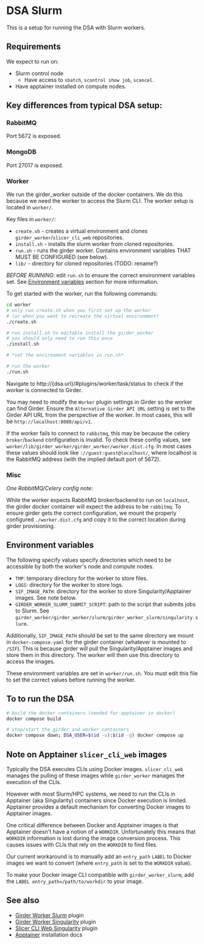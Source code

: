# DSA Slurm

This is a setup for running the DSA with Slurm workers.

## Requirements

We expect to run on:

- Slurm control node
  - Have access to `sbatch`, `scontrol show job`, `scancel`.
- Have apptainer installed on compute nodes.

## Key differences from typical DSA setup:

### RabbitMQ

Port 5672 is exposed.


### MongoDB

Port 27017 is exposed.


### Worker

We run the girder_worker outside of the docker containers. We do this because we need the worker to access the Slurm CLI.
The worker setup is located in `worker/`.

Key files in `worker/`:
- `create.sh` - creates a virtual environment and clones `girder_worker`/`slicer_cli_web` repositories.
- `install.sh` - installs the slurm worker from cloned repositories.
- `run.sh` - runs the girder worker. Contains environment variables THAT MUST BE CONFIGURED (see below).
- `lib/` - directory for cloned repositories (TODO: rename?)


*BEFORE RUNNING*: edit `run.sh` to ensure the correct environment variables set. See [Environment variables](#environment-variables) section for more information.


To get started with the worker, run the following commands:
```bash
cd worker
# only run create.sh when you first set up the worker
# (or when you want to recreate the virtual environment)
./create.sh

# run install.sh to editable install the girder_worker
# you should only need to run this once
./install.sh

# *set the environment variables in run.sh*

# run the worker
./run.sh
```

Navigate to http://{dsa.url}/#plugins/worker/task/status to check if the worker is connected to Girder.


You may need to modify the `Worker` plugin settings in Girder so the worker can find Girder. Ensure the `Alternative Girder API URL` setting is set to the Girder API URL from the perspective of the worker. In most cases, this will be `http://localhost:8080/api/v1`.

If the worker fails to connect to `rabbitmq`, this may be because the celery `broker`/`backend` configuration is invalid. To check these config values, see `worker/lib/girder_worker/girder_worker/worker.dist.cfg`. In most cases these values should look like `://guest:guest@localhost/`, where localhost is the RabbitMQ address (with the implied default port of 5672).


### Misc

*One RabbitMQ/Celery config note:*

While the worker expects RabbitMQ broker/backend to run on `localhost`, the girder docker container will expect the address to be `rabbitmq`.
To ensure girder gets the correct configuration, we mount the properly configured `./worker.dist.cfg` and copy it to the correct location during girder provisioning.


## Environment variables

The following specify values specify directories which need to be accessible by both the worker's node and compute nodes.
- `TMP`: temporary directory for the worker to store files.
- `LOGS`: directory for the worker to store logs.
- `SIF_IMAGE_PATH`: directory for the worker to store Singularity/Apptainer images. See note below.
- `GIRDER_WORKER_SLURM_SUBMIT_SCRIPT`: path to the script that submits jobs to Slurm. See `girder_worker/girder_worker/slurm/girder_worker_slurm/singularity.slurm`.


Additionally, `SIF_IMAGE_PATH` should be set to the same directory we mount in `docker-compose.yaml` for the girder container (whatever is mounted to `/SIF`).
This is because girder will pull the Singularity/Apptainer images and store them in this directory. The worker will then use this directory to access the images.

These environment variables are set in `worker/run.sh`. You must edit this file to set the correct values before running the worker.


## To to run the DSA

```bash
# build the docker containers (needed for apptainer in docker)
docker compose build

# stop/start the girder and worker containers
docker compose down; DSA_USER=$(id -u):$(id -g) docker compose up
```


## Note on Apptainer `slicer_cli_web` images

Typically the DSA executes CLIs using Docker images. `slicer_cli_web` manages the pulling of these images while `girder_worker` manages the execution of the CLIs.

However with most Slurm/HPC systems, we need to run the CLIs in Apptainer (aka Singularity) containers since Docker execution is limited. Apptainer provides a default mechanism for converting Docker images to Apptainer images.

One critical difference between Docker and Apptainer images is that Apptainer doesn't have a notion of a `WORKDIR`. Unfortunately this means that `WORKDIR` information is lost during the image conversion process. This causes issues with CLIs that rely on the `WORKDIR` to find files.

Our current workaround is to manually add an `entry_path` `LABEL` to Docker images we want to convert (where `entry_path` is set to the `WORKDIR` value).

To make your Docker image CLI compatible with `girder_worker_slurm`, add the `LABEL entry_path=/path/to/workdir` to your image.


## See also

- [Girder Worker Slurm](https://github.com/girder/girder_worker/tree/slurm/girder_worker/slurm) plugin
- [Girder Worker Singularity](https://github.com/girder/girder_worker/tree/slurm/girder_worker/singularity) plugin
- [Slicer CLI Web Singularity](https://github.com/girder/slicer_cli_web/tree/slicer-cli-web-singularity) plugin
- [Apptainer](https://apptainer.org/docs/admin/main/installation.html) installation docs

